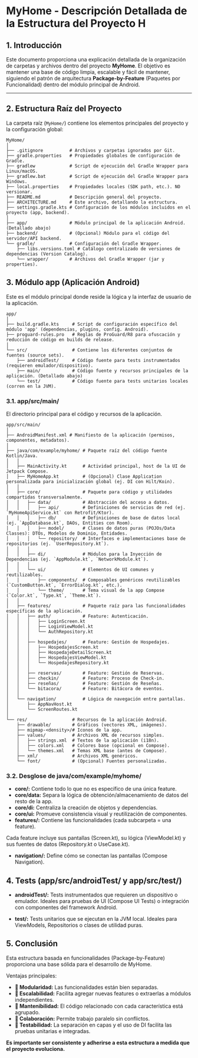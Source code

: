 # MyHome - Descripción Detallada de la Estructura del Proyecto H

## 1. Introducción

Este documento proporciona una explicación detallada de la organización de carpetas y archivos dentro del proyecto **MyHome**.
El objetivo es mantener una base de código limpia, escalable y fácil de mantener, siguiendo el patrón de arquitectura **Package-by-Feature** (Paquetes por Funcionalidad) dentro del módulo principal de Android.

---

## 2. Estructura Raíz del Proyecto

La carpeta raíz (`MyHome/`) contiene los elementos principales del proyecto y la configuración global:

```text
MyHome/
│
├── .gitignore          # Archivos y carpetas ignorados por Git.
├── gradle.properties   # Propiedades globales de configuración de Gradle.
├── gradlew             # Script de ejecución del Gradle Wrapper para Linux/macOS.
├── gradlew.bat         # Script de ejecución del Gradle Wrapper para Windows.
├── local.properties    # Propiedades locales (SDK path, etc.). NO versionar.
├── README.md           # Descripción general del proyecto.
├── ARCHITECTURE.md     # Este archivo, detallando la estructura.
├── settings.gradle.kts # Configuración de los módulos incluidos en el proyecto (app, backend).
│
├── app/                # Módulo principal de la aplicación Android. (Detallado abajo)
├── backend/            # (Opcional) Módulo para el código del servidor/API backend.
└── gradle/             # Configuración del Gradle Wrapper.
    ├── libs.versions.toml # Catálogo centralizado de versiones de dependencias (Version Catalog).
    └── wrapper/        # Archivos del Gradle Wrapper (jar y properties).
```

## 3. Módulo app (Aplicación Android)

Este es el módulo principal donde reside la lógica y la interfaz de usuario de la aplicación.

```text
app/
│
├── build.gradle.kts     # Script de configuración específico del módulo 'app' (dependencias, plugins, config. Android).
├── proguard-rules.pro   # Reglas de ProGuard/R8 para ofuscación y reducción de código en builds de release.
│
└── src/                 # Contiene los diferentes conjuntos de fuentes (source sets).
    ├── androidTest/     # Código fuente para tests instrumentados (requieren emulador/dispositivo).
    ├── main/            # Código fuente y recursos principales de la aplicación. (Detallado abajo)
    └── test/            # Código fuente para tests unitarios locales (corren en la JVM).
```

### 3.1. app/src/main/

El directorio principal para el código y recursos de la aplicación.

```text
app/src/main/
│
├── AndroidManifest.xml # Manifiesto de la aplicación (permisos, componentes, metadatos).
│
├── java/com/example/myhome/ # Paquete raíz del código fuente Kotlin/Java.
│   │
│   ├── MainActivity.kt      # Actividad principal, host de la UI de Jetpack Compose.
│   ├── MyHomeApp.kt         # (Opcional) Clase Application personalizada para inicialización global (ej. DI con Hilt/Koin).
│   │
│   ├── core/                # Paquete para código y utilidades compartidas transversalmente.
│   │   ├── data/            # Abstracción del acceso a datos.
│   │   │   ├── api/         # Definiciones de servicios de red (ej. `MyHomeApiService.kt` con Retrofit/Ktor).
│   │   │   ├── db/          # Definiciones de base de datos local (ej. `AppDatabase.kt`, DAOs, Entities con Room).
│   │   │   ├── model/       # Clases de datos puras (POJOs/Data Classes): DTOs, Modelos de Dominio, Entidades.
│   │   │   └── repository/  # Interfaces e implementaciones base de repositorios (ej. `UserRepository.kt`).
│   │   │
│   │   ├── di/              # Módulos para la Inyección de Dependencias (ej. `AppModule.kt`, `NetworkModule.kt`).
│   │   │
│   │   └── ui/              # Elementos de UI comunes y reutilizables.
│   │       ├── components/  # Composables genéricos reutilizables (`CustomButton.kt`, `ErrorDialog.kt`, etc.).
│   │       └── theme/       # Tema visual de la app Compose (`Color.kt`, `Type.kt`, `Theme.kt`).
│   │
│   ├── features/            # Paquete raíz para las funcionalidades específicas de la aplicación.
│   │   ├── auth/            # Feature: Autenticación.
│   │   │   ├── LoginScreen.kt
│   │   │   ├── LoginViewModel.kt
│   │   │   └── AuthRepository.kt
│   │   │
│   │   ├── hospedajes/      # Feature: Gestión de Hospedajes.
│   │   │   ├── HospedajesScreen.kt
│   │   │   ├── HospedajeDetailScreen.kt
│   │   │   ├── HospedajesViewModel.kt
│   │   │   └── HospedajesRepository.kt
│   │   │
│   │   ├── reservas/        # Feature: Gestión de Reservas.
│   │   ├── checkin/         # Feature: Proceso de Check-in.
│   │   ├── reseñas/         # Feature: Gestión de Reseñas.
│   │   └── bitacora/        # Feature: Bitácora de eventos.
│   │
│   └── navigation/          # Lógica de navegación entre pantallas.
│       ├── AppNavHost.kt
│       └── ScreenRoutes.kt
│
└── res/                 # Recursos de la aplicación Android.
    ├── drawable/        # Gráficos (vectores XML, imágenes).
    ├── mipmap-<density>/# Iconos de la app.
    ├── values/          # Archivos XML de recursos simples.
    │   ├── strings.xml  # Textos de la aplicación (i18n).
    │   ├── colors.xml   # Colores base (opcional en Compose).
    │   └── themes.xml   # Temas XML base (antes de Compose).
    ├── xml/             # Archivos XML genéricos.
    └── font/            # (Opcional) Fuentes personalizadas.
```

### 3.2. Desglose de java/com/example/myhome/

- **core/:** Contiene todo lo que no es específico de una única feature.
- **core/data:** Separa la lógica de obtención/almacenamiento de datos del resto de la app.
- **core/di:** Centraliza la creación de objetos y dependencias.
- **core/ui:** Promueve consistencia visual y reutilización de componentes.
- **features/:** Contiene las funcionalidades (cada subcarpeta = una feature).

Cada feature incluye sus pantallas (Screen.kt), su lógica (ViewModel.kt) y sus fuentes de datos (Repository.kt o UseCase.kt).

- **navigation/:** Define cómo se conectan las pantallas (Compose Navigation).

## 4. Tests (app/src/androidTest/ y app/src/test/)

- **androidTest/:** Tests instrumentados que requieren un dispositivo o emulador.
Ideales para pruebas de UI (Compose UI Tests) o integración con componentes del framework Android.

- **test/:** Tests unitarios que se ejecutan en la JVM local.
Ideales para ViewModels, Repositorios o clases de utilidad puras.

## 5. Conclusión

Esta estructura basada en funcionalidades (Package-by-Feature) proporciona una base sólida para el desarrollo de MyHome.

Ventajas principales:

- **🧩 Modularidad:** Las funcionalidades están bien separadas.
- **🚀 Escalabilidad:** Facilita agregar nuevas features o extraerlas a módulos independientes.
- **🧠 Mantenibilidad:** El código relacionado con cada característica está agrupado.
- **👥 Colaboración:** Permite trabajo paralelo sin conflictos.
- **🧪 Testabilidad:** La separación en capas y el uso de DI facilita las pruebas unitarias e integradas.

**Es importante ser consistente y adherirse a esta estructura a medida que el proyecto evoluciona.**

